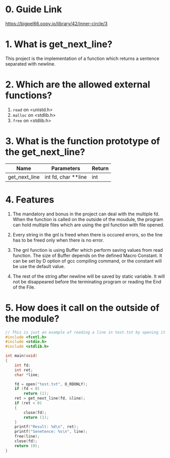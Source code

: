 # 0. Guide Link

https://bigpel66.oopy.io/library/42/inner-circle/3

# 1. What is get_next_line?

This project is the implementation of a function which returns a sentence separated with newline.

# 2. Which are the allowed external functions?

1. `read` on \<unistd.h>
2. `malloc` on \<stdlib.h>
3. `free` on \<stdlib.h>

# 3. What is the function prototype of the get_next_line?

| Name | Parameters | Return |
| - | - | - |
| get_next_line | int fd, char **line | int |

# 4. Features

1. The mandatory and bonus in the project can deal with the multiple fd. When the function is called on the outside of the moudule, the program can hold multiple files which are using the gnl function with file opened.

2. Every string in the gnl is freed when there is occured errors, so the line has to be freed only when there is no error.

3. The gnl function is using Buffer which perform saving values from read function. The size of Buffer depends on the defined Macro Constant. It can be set by D option of gcc compiling command, or the constant will be use the default value.

4. The rest of the string after newline will be saved by static variable. It will not be disappeared before the terminating program or reading the End of the File.

# 5. How does it call on the outside of the module?

```c
// This is just an example of reading a line in test.txt by opening it Read-Only.
#include <fcntl.h>
#include <stdio.h>
#include <stdlib.h>

int main(void)
{
	int fd;
	int ret;
	char *line;

	fd = open("test.txt", O_RDONLY);
	if (fd < 0)
		return (1);
	ret = get_next_line(fd, &line);
	if (ret < 0)
	{
		close(fd);
		return (1);
	}
	printf("Result: %d\n", ret);
	printf("Senetence: %s\n", line);
	free(line);
	close(fd);
	return (0);
}

```
